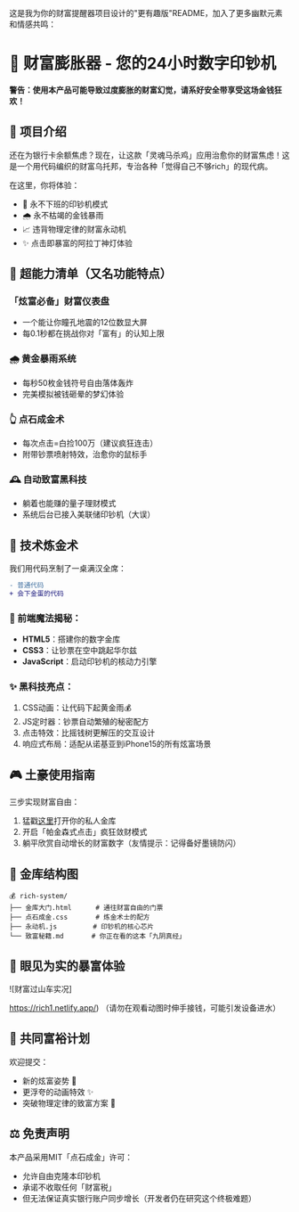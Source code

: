 这是我为你的财富提醒器项目设计的"更有趣版"README，加入了更多幽默元素和情感共鸣：

# 🤑 财富膨胀器 - 您的24小时数字印钞机

**警告：使用本产品可能导致过度膨胀的财富幻觉，请系好安全带享受这场金钱狂欢！**

## 🌟 项目介绍

还在为银行卡余额焦虑？现在，让这款「灵魂马杀鸡」应用治愈你的财富焦虑！这是一个用代码编织的财富乌托邦，专治各种「觉得自己不够rich」的现代病。

在这里，你将体验：
- 💸 永不下班的印钞机模式
- 🌧️ 永不枯竭的金钱暴雨
- 📈 违背物理定律的财富永动机
- ✨ 点击即暴富的阿拉丁神灯体验

## 🚀 超能力清单（又名功能特点）

### 「炫富必备」财富仪表盘
- 一个能让你瞳孔地震的12位数显大屏
- 每0.1秒都在挑战你对「富有」的认知上限

### 🌧️ 黄金暴雨系统
- 每秒50枚金钱符号自由落体轰炸
- 完美模拟被钱砸晕的梦幻体验

### 👆 点石成金术
- 每次点击=白捡100万（建议疯狂连击）
- 附带钞票喷射特效，治愈你的鼠标手

### 🕰️ 自动致富黑科技
- 躺着也能赚的量子理财模式
- 系统后台已接入美联储印钞机（大误）

## 🔧 技术炼金术

我们用代码烹制了一桌满汉全席：
```diff
- 普通代码
+ 会下金蛋的代码
```

### 🎩 前端魔法揭秘：
- **HTML5**：搭建你的数字金库
- **CSS3**：让钞票在空中跳起华尔兹
- **JavaScript**：启动印钞机的核动力引擎

### ✨ 黑科技亮点：
1. CSS动画：让代码下起黄金雨💰
2. JS定时器：钞票自动繁殖的秘密配方
3. 点击特效：比摇钱树更解压的交互设计
4. 响应式布局：适配从诺基亚到iPhone15的所有炫富场景

## 🎮 土豪使用指南

三步实现财富自由：
1. 猛戳[这里](index.html)打开你的私人金库
2. 开启「帕金森式点击」疯狂敛财模式
3. 躺平欣赏自动增长的财富数字（友情提示：记得备好墨镜防闪）

## 📂 金库结构图

```
💰 rich-system/
├── 金库大门.html      # 通往财富自由的门票
├── 点石成金.css       # 炼金术士的配方
├── 永动机.js         # 印钞机的核心芯片
└── 致富秘籍.md       # 你正在看的这本「九阴真经」
```

## 📸 眼见为实的暴富体验
![财富过山车实况]

https://rich1.netlify.app/) 
（请勿在观看动图时伸手接钱，可能引发设备进水）

## 🤝 共同富裕计划
欢迎提交：
- 新的炫富姿势 💃
- 更浮夸的动画特效 ✨
- 突破物理定律的致富方案 🚀

## ⚖️ 免责声明
本产品采用MIT「点石成金」许可：
- 允许自由克隆本印钞机
- 承诺不收取任何「财富税」
- 但无法保证真实银行账户同步增长（开发者仍在研究这个终极难题）
